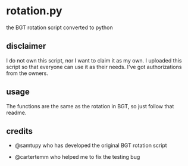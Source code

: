 # rotation.py
the BGT rotation script converted to python
## disclaimer
I do not own this script, nor I want to claim it as my own. I uploaded this script so that everyone can use it as their needs.
I've got authorizations from the owners.
## usage
The functions are the same as the rotation in BGT, so just follow that readme.
## credits
* @samtupy who has developed the original BGT rotation script

* @cartertemm who helped me to fix the testing bug